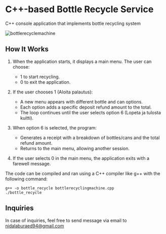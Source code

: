 # C++-based Bottle Recycle Service

C++ console application that implements bottle recycling system

![bottlerecyclemachine](https://github.com/user-attachments/assets/791d1050-fdce-40e8-8bf9-8da7b13345db)

## How It Works

1. When the application starts, it displays a main menu. The user can choose:
   - 1 to start recycling.
   - 0 to exit the application.

2. If the user chooses 1 (Aloita palautus):
   - A new menu appears with different bottle and can options.
   - Each option adds a specific deposit refund amount to the total.
   - The loop continues until the user selects option 6 (Lopeta ja tulosta kuitti).

3. When option 6 is selected, the program:
   - Generates a receipt with a breakdown of bottles/cans and the total refund amount.
   - Returns to the main menu, allowing another session.

4. If the user selects 0 in the main menu, the application exits with a farewell message.

The code can be compiled and ran using a C++ compiler like g++ with the following command:

```
g++ -o bottle_recycle bottlerecyclingmachine.cpp
./bottle_recycle
```

## Inquiries

In case of inquiries, feel free to send message via email to nidalaburaed94@gmail.com

